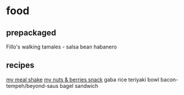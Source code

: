 # food

## prepackaged

Fillo's walking tamales - salsa bean habanero

## recipes

[my meal shake](shake.md)
[my nuts & berries snack](nuts_berries.md)
gaba rice teriyaki bowl
bacon-tempeh/beyond-saus bagel sandwich
